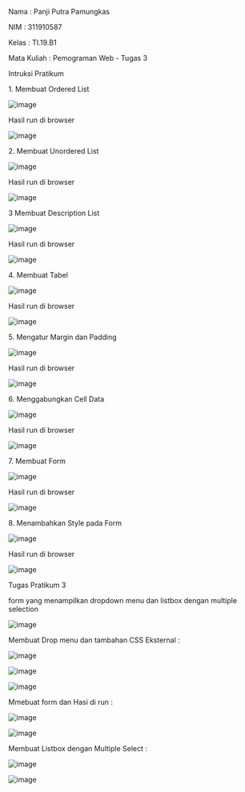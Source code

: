 <p>Nama   : Panji Putra Pamungkas<p>
<p>NIM    : 311910587<p>
<p>Kelas  : TI.19.B1<p>
<p>Mata Kuliah    : Pemograman Web - Tugas 3<p>
  
<p>Intruksi Pratikum<p>
  <p>1. Membuat Ordered List<p>
    
  ![image](https://user-images.githubusercontent.com/81550517/114389264-fddad280-9bbe-11eb-8c5c-24b492d9f00f.png)
    
  <p>Hasil run di browser<p>
  
  ![image](https://user-images.githubusercontent.com/81550517/114389320-0cc18500-9bbf-11eb-9be7-2e8e6cbc694a.png)

  <p>2. Membuat Unordered List<p>
  
  ![image](https://user-images.githubusercontent.com/81550517/114389490-43979b00-9bbf-11eb-967c-0f6547ff74d1.png)
  
  <p>Hasil run di browser<p>
  
  ![image](https://user-images.githubusercontent.com/81550517/114389518-4abea900-9bbf-11eb-9da0-7f35dae9eb89.png)

  <p>3 Membuat Description List<p>
  
  ![image](https://user-images.githubusercontent.com/81550517/114389596-6033d300-9bbf-11eb-9749-a5efb7f39b84.png)

  <p>Hasil run di browser<p>
  
  ![image](https://user-images.githubusercontent.com/81550517/114389616-675ae100-9bbf-11eb-8ffc-581e941b367e.png)

  <p>4. Membuat Tabel<p>
  
  ![image](https://user-images.githubusercontent.com/81550517/114390064-f8ca5300-9bbf-11eb-9c92-96ecf4c11e57.png)

  <p>Hasil run di browser<p>
  
  ![image](https://user-images.githubusercontent.com/81550517/114390086-fff16100-9bbf-11eb-8555-f563de438d36.png)
  
  <p>5. Mengatur Margin dan Padding<p>
  
  ![image](https://user-images.githubusercontent.com/81550517/114390180-1f888980-9bc0-11eb-8a0e-f72532164271.png)
  
  <p>Hasil run di browser<p>
  
  ![image](https://user-images.githubusercontent.com/81550517/114390194-24e5d400-9bc0-11eb-92e3-19121c6a5f94.png)
  
  <p>6. Menggabungkan Cell Data<p>
  
  ![image](https://user-images.githubusercontent.com/81550517/114390325-4f379180-9bc0-11eb-900c-890604e99123.png)

  <p>Hasil run di browser<p>
  
  ![image](https://user-images.githubusercontent.com/81550517/114390367-5e1e4400-9bc0-11eb-81a9-01803f22da57.png)

  <p>7. Membuat Form<p>
  
  ![image](https://user-images.githubusercontent.com/81550517/114390453-7ee69980-9bc0-11eb-815f-48c60be2aff9.png)
  
  <p>Hasil run di browser<p>
  
  ![image](https://user-images.githubusercontent.com/81550517/114390512-92920000-9bc0-11eb-9f1a-625a701fd073.png)
  
  <p>8. Menambahkan Style pada Form<p>
  
  ![image](https://user-images.githubusercontent.com/81550517/114390589-a9d0ed80-9bc0-11eb-9c90-8af2ae0d96b7.png)
  
  <p>Hasil run di browser<p>
  
  ![image](https://user-images.githubusercontent.com/81550517/114390618-b2292880-9bc0-11eb-9e5a-a930a2c0ba31.png)
  
<p>Tugas Pratikum 3<p>
<p>form yang menampilkan dropdown menu dan listbox dengan multiple selection<p>
  
 ![image](https://user-images.githubusercontent.com/81550517/114392118-89a22e00-9bc2-11eb-99ca-339af6612db5.png)
  
<p>Membuat Drop menu dan tambahan CSS Eksternal :<p>
  
  ![image](https://user-images.githubusercontent.com/81550517/114391702-0254ba80-9bc2-11eb-89c4-f9b69ddce65a.png)

![image](https://user-images.githubusercontent.com/81550517/114391717-097bc880-9bc2-11eb-8ad1-3161b82ff811.png)

![image](https://user-images.githubusercontent.com/81550517/114391834-2dd7a500-9bc2-11eb-95e6-af686995aed8.png)

<p>Mmebuat form dan Hasi di run :<p>
  
![image](https://user-images.githubusercontent.com/81550517/114391880-3af49400-9bc2-11eb-851a-ea71d985840c.png)

![image](https://user-images.githubusercontent.com/81550517/114391897-43e56580-9bc2-11eb-887b-6e523bc13871.png)

<p>Membuat Listbox dengan Multiple Select : <p>
  
 ![image](https://user-images.githubusercontent.com/81550517/114391922-4cd63700-9bc2-11eb-934b-9d348d5a9176.png)

![image](https://user-images.githubusercontent.com/81550517/114391941-519aeb00-9bc2-11eb-918f-0e020265b56b.png)

